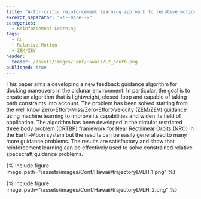 ```yaml
---
title: "Actor-critic reinforcement learning approach to relative motion guidance in near-rectilinear orbit"
excerpt_separator: "<!--more-->"
categories:
  - Reinforcement Learning
tags:
  - RL
  - Relative Motion
  - ZEM/ZEV
header:
  teaser: /assets/images/Conf/Hawaii/L2_south.png
published: true
---
```


This paper aims a developing a new feedback guidance algorithm for docking maneuvers in the cislunar environment. In particular, the goal is to create an algorithm that is lightweight, closed-loop and capable of taking path constraints into account. The problem has been solved starting from the well know Zero-Effort-Miss/Zero-Effort-Velocity (ZEM/ZEV) guidance using machine learning to improve its capabilities and widen its field of application. The algorithm has been developed in the circular restricted three body problem (CRTBP) framework for Near Rectilinear Orbits (NRO) in the Earth-Moon system but the results can be easily generalized to many more guidance problems. The results are satisfactory and show that reinforcement learning can be effectively used to solve constrained relative spacecraft guidance problems.

{% include figure image_path="/assets/images/Conf/Hawaii/trajectoryLVLH_1.png" %}

{% include figure image_path="/assets/images/Conf/Hawaii/trajectoryLVLH_2.png" %}

